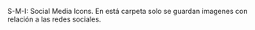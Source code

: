 S-M-I: Social Media Icons.
En está carpeta solo se guardan imagenes con relación a las redes sociales.
